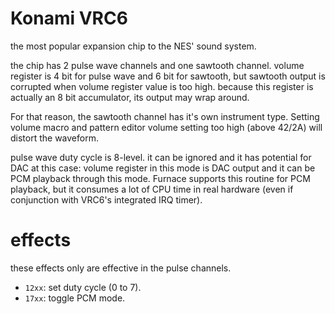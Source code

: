 # Konami VRC6

the most popular expansion chip to the NES' sound system.

the chip has 2 pulse wave channels and one sawtooth channel.
volume register is 4 bit for pulse wave and 6 bit for sawtooth, but sawtooth output is corrupted when volume register value is too high. because this register is actually an 8 bit accumulator, its output may wrap around.

For that reason, the sawtooth channel has it's own instrument type. Setting volume macro and pattern editor volume setting too high (above 42/2A) will distort the waveform.

pulse wave duty cycle is 8-level. it can be ignored and it has potential for DAC at this case: volume register in this mode is DAC output and it can be PCM playback through this mode.
Furnace supports this routine for PCM playback, but it consumes a lot of CPU time in real hardware (even if conjunction with VRC6's integrated IRQ timer).

# effects

these effects only are effective in the pulse channels.

- `12xx`: set duty cycle (0 to 7).
- `17xx`: toggle PCM mode.
